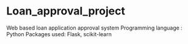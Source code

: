 # Loan_approval_project
Web based loan application approval system Programming language : Python Packages used: Flask, scikit-learn
